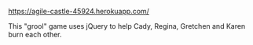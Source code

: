 https://agile-castle-45924.herokuapp.com/

This "grool" game uses jQuery to help Cady, Regina, Gretchen and Karen burn each other.
